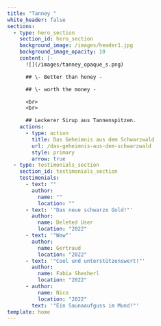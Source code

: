 ```yaml
---
title: "Tanney "
white_header: false
sections:
  - type: hero_section
    section_id: hero_section
    background_image: /images/header1.jpg
    background_image_opacity: 10
    content: |-
      ![](/images/tanney_opaque_s.png)

      ## \- Better than honey -

      ## \- worth the money -

      <br>
      <br>

      ## Leckerer Sirup aus Tannenspitzen.
    actions:
      - type: action
        title: Das Geheimnis aus dem Schwarzwald
        url: /das-geheimnis-aus-dem-schwarzwald
        style: primary
        arrow: true
  - type: testimonials_section
    section_id: testimonials_section
    testimonials:
      - text: ""
        author:
          name: ""
          location: ""
      - text: '"Das neue schwarze Gold!"'
        author:
          name: Deleted User
          location: "2022"
      - text: '"Wow"'
        author:
          name: Gertraud
          location: "2022"
      - text: '"Cool und unterstützenswert!"'
        author:
          name: Fabia Shesherl
          location: "2022"
      - author:
          name: Nico
          location: "2022"
        text: '"Ein Saunaaufguss im Mund!"'
template: home
---
```

